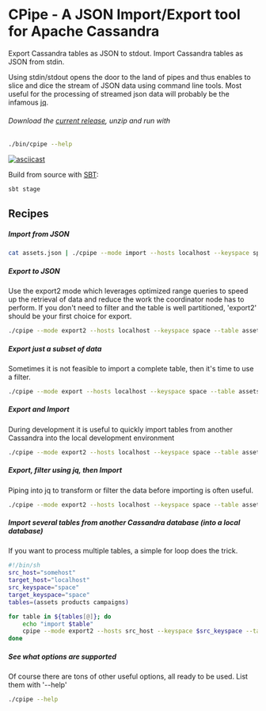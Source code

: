 # CPipe - A JSON Import/Export tool for Apache Cassandra

Export Cassandra tables as JSON to stdout. 
Import Cassandra tables as JSON from stdin.

Using stdin/stdout opens the door to the land of pipes and thus enables to slice and dice the stream of JSON data using command line tools. Most useful for the processing of streamed json data will probably be the infamous [jq](https://github.com/stedolan/jq).


###### Download the [current release](https://github.com/splink/cpipe/releases/download/v0.0.1/cpipe-0.0.1.zip), unzip and run with 
~~~bash 
./bin/cpipe --help 
~~~

[![asciicast](https://asciinema.org/a/XLXvSasorNPkMHH5isH5U0KKq.svg)](https://asciinema.org/a/XLXvSasorNPkMHH5isH5U0KKq?autoplay=1&loop=1)

Build from source with [SBT](https://www.scala-sbt.org):
~~~bash
sbt stage
~~~

## Recipes

##### Import from JSON
~~~bash
cat assets.json | ./cpipe --mode import --hosts localhost --keyspace space --table assets
~~~

##### Export to JSON
Use the export2 mode which leverages optimized range queries to speed up the retrieval of data and reduce the work the coordinator node has to perform.
If you don't need to filter and the table is well partitioned, 'export2' should be your first choice for export.
~~~bash
./cpipe --mode export2 --hosts localhost --keyspace space --table assets > assets.json
~~~


##### Export just a subset of data
Sometimes it is not feasible to import a complete table, then it's time to use a filter.
~~~bash
./cpipe --mode export --hosts localhost --keyspace space --table assets --filter "limit 100" > ouput
~~~

##### Export and Import
During development it is useful to quickly import tables from another Cassandra into the local development environment
~~~bash
./cpipe --mode export2 --hosts localhost --keyspace space --table assets --quiet | ./cpipe --mode import --hosts otherhost --keyspace space --table assets
~~~

##### Export, filter using jq, then Import
Piping into jq to transform or filter the data before importing is often useful.
~~~bash
./cpipe --mode export2 --hosts localhost --keyspace space --table assets --quiet | jq 'select(.name == "" | not)' | ./cpipe --mode import --hosts otherhost --keyspace space --table assets
~~~


##### Import several tables from another Cassandra database (into a local database)
If you want to process multiple tables, a simple for loop does the trick.
~~~bash
#!/bin/sh
src_host="somehost"
target_host="localhost"
src_keyspace="space"
target_keyspace="space"
tables=(assets products campaigns)

for table in ${tables[@]}; do
    echo "import $table"
    cpipe --mode export2 --hosts src_host --keyspace $src_keyspace --table $table --quiet | cpipe --mode import --hosts $target_host --keyspace $target_keyspace --table $table
done
~~~


##### See what options are supported
Of course there are tons of other useful options, all ready to be used. List them with '--help'
 ~~~bash
 ./cpipe --help
 ~~~
